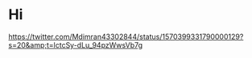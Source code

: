 # Hi
https://twitter.com/Mdimran43302844/status/1570399331790000129?s=20&amp;t=lctcSy-dLu_94pzWwsVb7g
